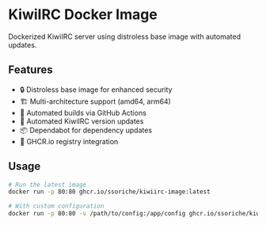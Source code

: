 # KiwiIRC Docker Image

Dockerized KiwiIRC server using distroless base image with automated updates.

## Features

- 🔒 Distroless base image for enhanced security
- 🏗️ Multi-architecture support (amd64, arm64)
- 🤖 Automated builds via GitHub Actions
- 🔄 Automated KiwiIRC version updates
- 📦 Dependabot for dependency updates
- 🐙 GHCR.io registry integration

## Usage

```bash
# Run the latest image
docker run -p 80:80 ghcr.io/ssoriche/kiwiirc-image:latest

# With custom configuration
docker run -p 80:80 -v /path/to/config:/app/config ghcr.io/ssoriche/kiwiirc-image:latest
